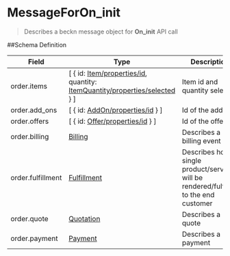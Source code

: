 # MessageForOn_init

> Describes a beckn message object for **On_init** API call

##Schema Definition

| **Field**         | **Type**                                                                                                                                                                               | **Description**                                                                       |
| ----------------- | -------------------------------------------------------------------------------------------------------------------------------------------------------------------------------------- | ------------------------------------------------------------------------------------- |
| order.items       | [ { id: [Item/properties/id](/docs/core-specification/schema-reference/item), quantity: [ItemQuantity/properties/selected](/docs/core-specification/schema-reference/itemquantity) } ] | Item id and quantity selected                                                         |
| order.add_ons     | [ { id: [AddOn/properties/id](/docs/core-specification/schema-reference/addon) } ]                                                                                                     | Id of the addon                                                                       |
| order.offers      | [ { id: [Offer/properties/id](/docs/core-specification/schema-reference/offer) } ]                                                                                                     | Id of the offer                                                                       |
| order.billing     | [Billing](/docs/core-specification/schema-reference/billing)                                                                                                                           | Describes a billing event                                                             |
| order.fulfillment | [Fulfillment](/docs/core-specification/schema-reference/fulfillment)                                                                                                                   | Describes how a single product/service will be rendered/fulfilled to the end customer |
| order.quote       | [Quotation](/docs/core-specification/schema-reference/quotation)                                                                                                                       | Describes a quote                                                                     |
| order.payment     | [Payment](/docs/core-specification/schema-reference/payment)                                                                                                                           | Describes a payment                                                                   |
